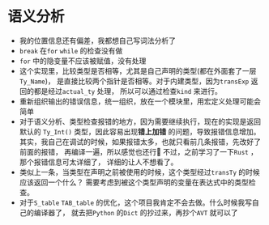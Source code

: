 # 语义分析

- 我的位置信息还有偏差，我都想自己写词法分析了
- `break` 在`for` `while` 的检查没有做
- `for` 中的隐变量不应该被赋值，没有处理
- 这个实现里，比较类型是否相等，尤其是自己声明的类型(都在外面套了一层`Ty_Name`)，
    是直接比较两个指针是否相等。对于内建类型，因为`transExp` 返回的都是经过`actual_ty` 处理，
    所以可以通过检查`kind` 来进行。
- 重新组织输出的错误信息，统一组织，放在一个模块里，用宏定义处理可能会简单
- 对于语义分析、类型检查报错的地方，因为需要继续执行，现在的实现是返回默认的
    `Ty_Int()` 类型，因此容易出现**错上加错** 的问题，导致报错信息增加。
    其实，我自己在调试的时候，如果报错太多，也就只看前几条报错，先改好了前面的报错，
    再编译一遍，所以感觉也还行😬 不过，之前学习了一下`Rust` ，那个报错信息可太详细了，
    详细的让人不想看了。
- 类似上一条，当类型在声明之前被使用的时候，这个类型经过`transTy` 的时候应该返回一个什么？
    需要考虑到被这个类型声明的变量在表达式中的类型检查。
- 对于`S_table` `TAB_table` 的优化，这个项目我肯定不会去做。什么时候我写自己的编译器了，
    就去把`Python` 的`Dict` 的抄过来，再抄个`AVT` 就可以了

